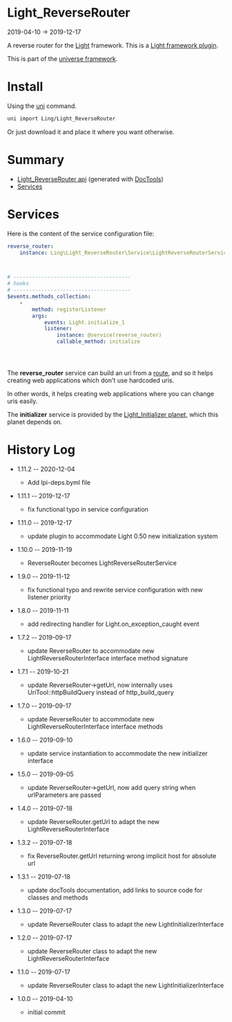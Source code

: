 Light_ReverseRouter
===========
2019-04-10 -> 2019-12-17



A reverse router for the [Light](https://github.com/lingtalfi/Light) framework.
This is a [Light framework plugin](https://github.com/lingtalfi/Light/blob/master/doc/pages/plugin.md).



This is part of the [universe framework](https://github.com/karayabin/universe-snapshot).


Install
==========
Using the [uni](https://github.com/lingtalfi/universe-naive-importer) command.
```bash
uni import Ling/Light_ReverseRouter
```

Or just download it and place it where you want otherwise.






Summary
===========
- [Light_ReverseRouter api](https://github.com/lingtalfi/Light_ReverseRouter/blob/master/doc/api/Ling/Light_ReverseRouter.md) (generated with [DocTools](https://github.com/lingtalfi/DocTools))
- [Services](#services)





Services
=========

Here is the content of the service configuration file:

```yaml
reverse_router:
    instance: Ling\Light_ReverseRouter\Service\LightReverseRouterService



# --------------------------------------
# hooks
# --------------------------------------
$events.methods_collection:
    -
        method: registerListener
        args:
            events: Light.initialize_1
            listener:
                instance: @service(reverse_router)
                callable_method: initialize





```

The **reverse_router** service can build an uri from a [route](https://github.com/lingtalfi/Light/blob/master/doc/pages/route.md),
and so it helps creating web applications which don't use hardcoded uris.

In other words, it helps creating web applications where you can change uris easily. 


The **initializer** service is provided by the [Light_Initializer planet](https://github.com/lingtalfi/Light_Initializer), which this planet depends on.






History Log
=============

- 1.11.2 -- 2020-12-04

    - Add lpi-deps.byml file

- 1.11.1 -- 2019-12-17

    - fix functional typo in service configuration
    
- 1.11.0 -- 2019-12-17

    - update plugin to accommodate Light 0.50 new initialization system

- 1.10.0 -- 2019-11-19

    - ReverseRouter becomes LightReverseRouterService 
    
- 1.9.0 -- 2019-11-12

    - fix functional typo and rewrite service configuration with new listener priority 
    
- 1.8.0 -- 2019-11-11

    - add redirecting handler for Light.on_exception_caught event 
    
- 1.7.2 -- 2019-09-17

    - update ReverseRouter to accommodate new LightReverseRouterInterface interface method signature 
    
- 1.7.1 -- 2019-10-21

    - update ReverseRouter->getUrl, now internally uses UriTool::httpBuildQuery instead of http_build_query
    
- 1.7.0 -- 2019-09-17

    - update ReverseRouter to accommodate new LightReverseRouterInterface interface methods 
    
- 1.6.0 -- 2019-09-10

    - update service instantiation to accommodate the new initializer interface
    
- 1.5.0 -- 2019-09-05

    - update ReverseRouter->getUrl, now add query string when urlParameters are passed
    
- 1.4.0 -- 2019-07-18

    - update ReverseRouter.getUrl to adapt the new LightReverseRouterInterface
    
- 1.3.2 -- 2019-07-18

    - fix ReverseRouter.getUrl returning wrong implicit host for absolute url
    
- 1.3.1 -- 2019-07-18

    - update docTools documentation, add links to source code for classes and methods
        
- 1.3.0 -- 2019-07-17

    - update ReverseRouter class to adapt the new LightInitializerInterface
    
- 1.2.0 -- 2019-07-17

    - update ReverseRouter class to adapt the new LightReverseRouterInterface
    
- 1.1.0 -- 2019-07-17

    - update ReverseRouter class to adapt the new  LightInitializerInterface
    
- 1.0.0 -- 2019-04-10

    - initial commit